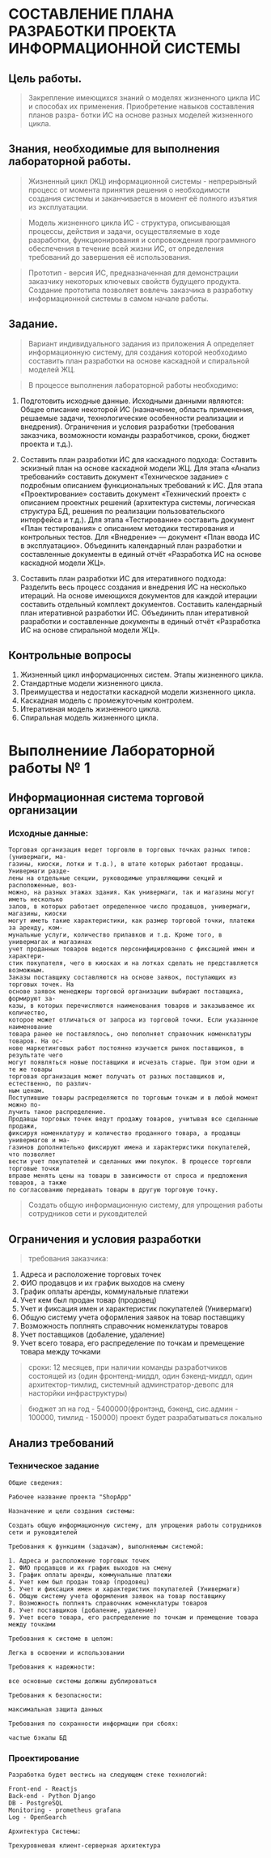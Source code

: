 # СОСТАВЛЕНИЕ ПЛАНА РАЗРАБОТКИ ПРОЕКТА ИНФОРМАЦИОННОЙ СИСТЕМЫ

## Цель работы.

> Закрепление имеющихся знаний о моделях жизненного цикла ИС и способах их применения. Приобретение навыков составления планов разра-
> ботки ИС на основе разных моделей жизненного цикла.


## Знания, необходимые для выполнения лабораторной работы.

> Жизненный цикл (ЖЦ) информационной системы - непрерывный процесс от момента принятия решения о необходимости создания системы и
> заканчивается в момент её полного изъятия из эксплуатации.

> Модель жизненного цикла ИС - структура, описывающая процессы, действия и задачи, осуществляемые в ходе разработки, функционирования
> и сопровождения программного обеспечения в течение всей жизни ИС, от определения требований до завершения её использования.

> Прототип - версия ИС, предназначенная для демонстрации заказчику некоторых ключевых свойств будущего продукта. Создание прототипа
> позволяет вовлечь заказчика в разработку информационной системы в самом начале работы.

## Задание.

> Вариант индивидуального задания из приложения А определяет информационную систему, для создания которой необходимо составить план
> разработки на основе каскадной и спиральной моделей ЖЦ.

> В процессе выполнения лабораторной работы необходимо:

1. Подготовить исходные данные. Исходными данными являются: Общее описание некоторой ИС (назначение, область применения, решаемые задачи,
   технологические особенности реализации и внедрения). Ограничения и условия разработки (требования заказчика, возможности 
   команды разработчиков, сроки, бюджет проекта и т.д.).

2. Составить план разработки ИС для каскадного подхода: Составить эскизный план на основе каскадной модели ЖЦ. Для этапа «Анализ требований» 
   составить документ «Техническое задание» с подробным описанием функциональных требований к ИС.
   Для этапа «Проектирование» составить документ «Технический проект» с описанием проектных решений (архитектура системы, логическая
   структура БД, решения по реализации пользовательского интерфейса и т.д.). Для этапа «Тестирование» составить документ «План тестирования»
   с описанием методики тестирования и контрольных тестов. Для «Внедрение» — документ «План ввода ИС в эксплуатацию». Объединить календарный 
   план разработки и составленные документы в единый отчёт «Разработка ИС на основе каскадной модели ЖЦ».

3. Составить план разработки ИС для итеративного подхода: Разделить весь процесс создания и внедрения ИС на несколько итераций. На основе
   имеющихся  документов для каждой итерации составить отдельный комплект документов. Составить календарный план итеративной разработки ИС.
   Объединить план итеративной разработки и составленные документы в единый отчёт «Разработка ИС на основе спиральной модели ЖЦ».


## Контрольные вопросы

1. Жизненный цикл информационных систем. Этапы жизненного цикла.
2. Стандартные модели жизненного цикла.
3. Преимущества и недостатки каскадной модели жизненного цикла.
4. Каскадная модель с промежуточным контролем.
5. Итеративная модель жизненного цикла.
6. Спиральная модель жизненного цикла.

# Выполнениие Лабораторной работы № 1


## Информационная система торговой организации

### Исходные данные: 

```
Торговая организация ведет торговлю в торговых точках разных типов: (универмаги, ма-
газины, киоски, лотки и т.д.), в штате которых работают продавцы. Универмаги разде-
лены на отдельные секции, руководимые управляющими секций и расположенные, воз-
можно, на разных этажах здания. Как универмаги, так и магазины могут иметь несколько
залов, в которых работает определенное число продавцов, универмаги, магазины, киоски
могут иметь такие характеристики, как размер торговой точки, платежи за аренду, ком-
мунальные услуги, количество прилавков и т.д. Кроме того, в универмагах и магазинах
учет проданных товаров ведется персонифицированно с фиксацией имен и характери-
стик покупателя, чего в киосках и на лотках сделать не представляется возможным.
Заказы поставщику составляются на основе заявок, поступающих из торговых точек. На
основе заявок менеджеры торговой организации выбирают поставщика, формируют за-
казы, в которых перечисляются наименования товаров и заказываемое их количество,
которое может отличаться от запроса из торговой точки. Если указанное наименование
товара ранее не поставлялось, оно пополняет справочник номенклатуры товаров. На ос-
нове маркетинговых работ постоянно изучается рынок поставщиков, в результате чего
могут появляться новые поставщики и исчезать старые. При этом одни и те же товары
торговая организация может получать от разных поставщиков и, естественно, по различ-
ным ценам.
Поступившие товары распределяются по торговым точкам и в любой момент можно по-
лучить такое распределение.
Продавцы торговых точек ведут продажу товаров, учитывая все сделанные продажи,
фиксируя номенклатуру и количество проданного товара, а продавцы универмагов и ма-
газинов дополнительно фиксируют имена и характеристики покупателей, что позволяет
вести учет покупателей и сделанных ими покупок. В процессе торговли торговые точки
вправе менять цены на товары в зависимости от спроса и предложения товаров, а также
по согласованию передавать товары в другую торговую точку.
```
> Создать общую информационную систему, для упрощения работы сотрудников сети и руковдителей

## Ограничения и условия разработки

> требования заказчика:

1. Адреса и расположение торговых точек
2. ФИО продавцов и их график выходов на смену
3. График оплаты аренды, коммунальные платежи
4. Учет кем был продан товар (продовец)
5. Учет и фиксация имен и характеристик покупателей (Универмаги)
6. Общую систему учета оформления заявок на товар поставщику
7. Возможность поплнять справочник номенклатуры товаров
8. Учет поставщиков (добаление, удаление)
9. Учет всего товара, его распределение по точкам и премещение товара между точками

> сроки: 12 месяцев, при наличии команды разработчиков состоящей из (один фронтенд-миддл, 
> один бэкенд-миддл, один архитектор-тимлид, системный админстратор-девопс для насторйки инфраструктуры)

> бюджет зп на год - 5400000(фронтэнд, бэкенд, сис.админ - 100000, тимлид - 150000)
> проект будет разрабатываться локально


## Анализ требований

### Техническое задание


```
Общие сведения:

Рабочее название проекта "ShopApp"

Назначение и цели создания системы:

Создать общую информационную систему, для упрощения работы сотрудников сети и руковдителей

Требования к функциям (задачам), выполняемым системой:

1. Адреса и расположение торговых точек
2. ФИО продавцов и их график выходов на смену
3. График оплаты аренды, коммунальные платежи
4. Учет кем был продан товар (продовец)
5. Учет и фиксация имен и характеристик покупателей (Универмаги)
6. Общую систему учета оформления заявок на товар поставщику
7. Возможность поплнять справочник номенклатуры товаров
8. Учет поставщиков (добаление, удаление)
9. Учет всего товара, его распределение по точкам и премещение товара между точками

Требования к системе в целом:

Легка в освоении и использовании

Требования к надежности:

все основные системы должны дублироваться

Требования к безопасности:

максимальная защита данных

Требования по сохранности информации при сбоях:

частые бэкапы БД
```

### Проектирование

```
Разработка будет вестись на следующем стеке технологий:

Front-end - Reactjs
Back-end - Python Django
DB - PostgreSQL
Monitoring - prometheus grafana
Log - OpenSearch

Архитектура Системы:

Трехуровневая клиент-серверная архитектура


```


